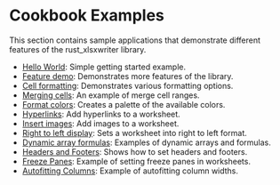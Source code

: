 # Cookbook Examples

This section contains sample applications that demonstrate different features of
the rust_xlsxwriter library.

- [Hello World](./hello_world.md): Simple getting started example.
- [Feature demo](./demo.md): Demonstrates more features of the library.
- [Cell formatting](./formatting.md): Demonstrates various formatting options.
- [Merging cells](./merge_range.md): An example of merge cell ranges.
- [Format colors](./colors.md): Creates a palette of the available colors.
- [Hyperlinks](./hyperlinks.md): Add hyperlinks to a worksheet.
- [Insert images](./images.md): Add images to a worksheet.
- [Right to left display](./right_to_left.md): Sets a worksheet into right to left format.
- [Dynamic array formulas](./dynamic_arrays.md): Examples of dynamic arrays and formulas.
- [Headers and Footers](./headers.md): Shows how to set headers and footers.
- [Freeze Panes](./panes.md): Example of setting freeze panes in worksheets.
- [Autofitting Columns](./autofit.md): Example of autofitting column widths.

